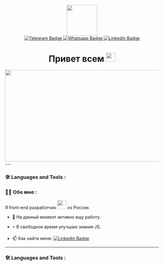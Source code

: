 <div id="header" align="center">
  <img src="https://media.giphy.com/media/7OMR3y1E9QeYsr9olS/giphy.gif" width="100"/>
  <div id="badges">
  <a href="https://t.me/evgeny_chet">
  <img src="https://img.shields.io/badge/Telegram-blue?logo=telegram&logoColor=white&style=for-the-badge" alt="Telegram Badge"/>
  </a>
  <a href="https://wa.me/79771407249">
  <img src="https://img.shields.io/badge/Whatsapp-green?style=for-the-badge&logo=whatsapp&logoColor=white" alt="Whatsapp Badge"/>
  </a>
  <a href="www.linkedin.com/in/evgenii-chetaikin-986531267">
  <img src="https://img.shields.io/badge/LinkedIn-blue?style=for-the-badge&logo=linkedin&logoColor=white" alt="LinkedIn Badge"/>
  </a>
  </div>
  <img src="https://komarev.com/ghpvc/?username=Evgenii959&style=flat-square" alt=""/>
  <h1>
  Привет всем
  <img src="https://media.giphy.com/media/hvRJCLFzcasrR4ia7z/giphy.gif" width="30px" alt=""/>
</h1>
  <img src="https://media.giphy.com/media/dWesBcTLavkZuG35MI/giphy.gif" width="600" height="300"/>
</div>
---

### :hammer_and_wrench: Languages and Tools :
 ### :man_technologist: Обо мне :
  Я front-end разработчик <img src="https://media.giphy.com/media/WUlplcMpOCEmTGBtBW/giphy.gif" width="30px"> из России.
  - :telescope: На данный момент активно ищу работу.

  - :zap: В свободное время улучшаю знания JS.

  - :mailbox: Как найти меня:  [![Linkedin Badge](https://img.shields.io/badge/LinkedIn-blue?style=for-the-badge&logo=linkedin&logoColor=white)](your-linkedin-url)
---

### :hammer_and_wrench: Languages and Tools :
